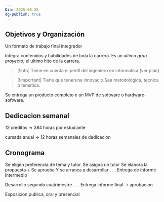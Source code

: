 ```yaml
---
Dia: 2025-08-28
dg-publish: true
---
```

## Objetivos y Organización 

Un formato de trabajo final integrador 

Integra contenidos y habilidades de toda la carrera. Es un *ultimo gran proyecto*, el ultimo hito de la carrera. 

>[!info] Tiene en cuenta el perifl del ingeniero en informatica (ver plan) 

>[!important] Tiene que teneruna innovacio.Sea metodologica, tecnica o tematica. 


Se entrega un producto completo o un MVP de software o hardware-software. 


## Dedicacion semanal 
12 creditos -> 384 horas por estudiante 

cursada anual -> 12 horas semanales de dedicacion


## Cronograma 

Se eligen preferencia de tema y tutor.
Se asigna un tutor 
Se elabora la propuesta-> Se aprueba 
Y se arranca a desarrollar
.
.
.
Entrega de informe intermedio 

Desarrollo segundo cuatrimestre 
.
.
.
Entrega informe final -> aprobacion 

Exposicion publica, oral y presencial